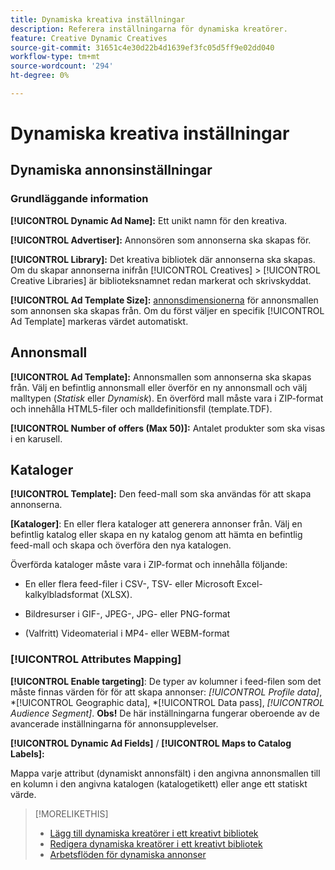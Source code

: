 ```yaml
---
title: Dynamiska kreativa inställningar
description: Referera inställningarna för dynamiska kreatörer.
feature: Creative Dynamic Creatives
source-git-commit: 31651c4e30d22b4d1639ef3fc05d5ff9e02dd040
workflow-type: tm+mt
source-wordcount: '294'
ht-degree: 0%

---
```


# Dynamiska kreativa inställningar

<!-- add a description -->

<!-- This looks the same for me for either HTML5 type as of 9/24:

## Dynamic ad settings for static HTML5 ads {#dynamic-ad-settings-static-html5}

### Basic Details

**[!UICONTROL Advertiser]:** The advertiser for which to create the ads.

**[!UICONTROL Library]:** The creative library in which to create the ads.

**[!UICONTROL Dynamic Ad Name]:** A unique name for the creative.

**[!UICONTROL Ad Template Size]:** The ad dimensions for the ad template from which to create the ad. If you first select a specific [!UICONTROL Ad Template], then this value is automatically selected.

**[!UICONTROL Ad Template Type]:** The type of ad template from which to create the ad: *[!UICONTROL Static HTML5]* or *[!UICONTROL Dynamic HTML5]*.  If you first select a specific [!UICONTROL Ad Template], then this value is automatically selected.

**[!UICONTROL Ad Template]:** The ad template from which to create the ad.

**[!UICONTROL clickURL]:** A valid landing page URL to which users are redirected when they click the ad.

### [!UICONTROL Attributes Details]

-->

## Dynamiska annonsinställningar<!-- for dynamic HTML5 ads {#dynamic-ad-settings-dynamic-html5}-->

<!-- add a description -->

### Grundläggande information

**[!UICONTROL Dynamic Ad Name]:** Ett unikt namn för den kreativa.

**[!UICONTROL Advertiser]:** Annonsören som annonserna ska skapas för.

**[!UICONTROL Library]:** Det kreativa bibliotek där annonserna ska skapas. Om du skapar annonserna inifrån [!UICONTROL Creatives] > [!UICONTROL Creative Libraries] är biblioteksnamnet redan markerat och skrivskyddat.

**[!UICONTROL Ad Template Size]:** [annonsdimensionerna](/help/creative/creative-libraries/creative-sizes.md) för annonsmallen som annonsen ska skapas från. Om du först väljer en specifik [!UICONTROL Ad Template] markeras värdet automatiskt.

## Annonsmall

**[!UICONTROL Ad Template]:** Annonsmallen som annonserna ska skapas från. Välj en befintlig annonsmall eller överför en ny annonsmall och välj malltypen (*Statisk* eller *Dynamisk*). En överförd mall måste vara i ZIP-format och innehålla HTML5-filer och malldefinitionsfil (template.TDF). <!-- Need to add more specs for that -->

**[!UICONTROL Number of offers (Max 50)]:** Antalet produkter som ska visas i en karusell.

## Kataloger

**[!UICONTROL Template]:** Den feed-mall som ska användas för att skapa annonserna.

**\[Kataloger\]**: En eller flera kataloger att generera annonser från. Välj en befintlig katalog eller skapa en ny katalog genom att hämta en befintlig feed-mall och skapa och överföra den nya katalogen.

Överförda kataloger måste vara i ZIP-format och innehålla följande:

* En eller flera feed-filer i CSV-, TSV- eller Microsoft Excel-kalkylbladsformat (XLSX).<!-- Need to add more specs for that -->

* Bildresurser i GIF-, JPEG-, JPG- eller PNG-format

* (Valfritt) Videomaterial i MP4- eller WEBM-format

### [!UICONTROL Attributes Mapping]

**[!UICONTROL Enable targeting]**: <!-- "targeting options/filters," but I don't think this means user targeting since that is set in the experience/ad on DSP -->De typer av kolumner i feed-filen som det måste finnas värden för för att skapa annonser: *[!UICONTROL Profile data]*, *[!UICONTROL Geographic data], *[!UICONTROL Data pass], *[!UICONTROL Audience Segment]*.  **Obs!** De här inställningarna fungerar oberoende av de avancerade inställningarna för annonsupplevelser.<!-- Clarify what qualifies for each, and explain more -->

**[!UICONTROL Dynamic Ad Fields]** / **[!UICONTROL Maps to Catalog Labels]:**

Mappa varje attribut (dynamiskt annonsfält) i den angivna annonsmallen till en kolumn i den angivna katalogen (katalogetikett) eller ange ett statiskt värde.

>[!MORELIKETHIS]
>
>* [Lägg till dynamiska kreatörer i ett kreativt bibliotek](creative-add-dynamic.md)
>* [Redigera dynamiska kreatörer i ett kreativt bibliotek](creative-edit-dynamic.md)
>* [Arbetsflöden för dynamiska annonser](/help/creative/introduction/workflow-dynamic-ads.md)
